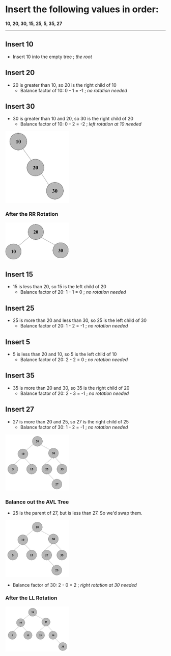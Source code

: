 # Insert the following values in order:
**10, 20, 30, 15, 25, 5, 35, 27**

------------------------------------------------------------------------------------
## Insert 10
- Insert 10 into the empty tree ; *the root*

## Insert 20
- 20 is greater than 10, so 20 is the right child of 10 
  - Balance factor of 10: 0 - 1 = -1 ; *no rotation needed*

## Insert 30
- 30 is greater than 10 and 20, so 30 is the right child of 20
  - Balance factor of 10: 0 - 2 = -2 ; *left rotation at 10 needed*

<img src= "./images/set11.png" width="200">

### After the RR Rotation
<img src= "./images/set12.png" width="200">

## Insert 15
- 15 is less than 20, so 15 is the left child of 20
  - Balance factor of 20: 1 - 1 = 0 ; *no rotation needed*

## Insert 25
- 25 is more than 20 and less than 30, so 25 is the left child of 30
  - Balance factor of 20: 1 - 2 = -1 ; *no rotation needed*

## Insert 5
- 5 is less than 20 and 10, so 5 is the left child of 10
  - Balance factor of 20: 2 - 2 = 0 ; *no rotation needed*

## Insert 35
- 35 is more than 20 and 30, so 35 is the right child of 20
  - Balance factor of 20: 2 - 3 = -1 ; *no rotation needed*

## Insert 27
- 27 is more than 20 and 25, so 27 is the right child of 25
  - Balance factor of 30: 1 - 2 = -1 ; *no rotation needed* 

<img src= "./images/set13.png" width="200">

### Balance out the AVL Tree
- 25 is the parent of 27, but is less than 27. So we'd swap them. 

<img src= "./images/set14.png" width="200">

- Balance factor of 30: 2 - 0 = 2 ; *right rotation at 30 needed*

### After the LL Rotation
<img src= "./images/set15.png" width="200">

